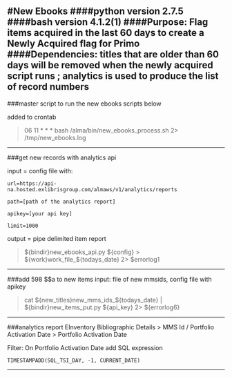 #New Ebooks
####python version 2.7.5
####bash version 4.1.2(1)
####Purpose: Flag items acquired in the last 60 days to create a Newly Acquired flag for Primo
####Dependencies: titles that are older than 60 days will be removed when the newly acquired script runs ; analytics is used to produce the list of record numbers
-------------------------------------------------------------------------------------------------
###master script to run the new ebooks scripts below

added to crontab

>06 11 * * * bash /alma/bin/new_ebooks_process.sh 2> /tmp/new_ebooks.log

-------------------------------------------------------------------------------------------------
###get new records with analytics api

input = config file with:

```
url=https://api-na.hosted.exlibrisgroup.com/almaws/v1/analytics/reports

path=[path of the analytics report]

apikey=[your api key]

limit=1000
```

output = pipe delimited item report

>${bindir}new_ebooks_api.py ${config} > ${work}work_file_${todays_date} 2> $errorlog1

-------------------------------------------------------------------------------------------------
###add 598 $$a to new items
input: file of new mmsids, config file with apikey
>cat ${new_titles}new_mms_ids_${todays_date} | ${bindir}new_items_put.py ${api_key} 2> ${errorlog6}

-------------------------------------------------------------------------------------------------
###analytics report
EInventory Bibliographic Details > MMS Id / Portfolio Activation Date > Portfolio Activation Date

Filter: On Portfolio Activation Date add SQL expression
```
TIMESTAMPADD(SQL_TSI_DAY, -1, CURRENT_DATE)
```
-------------------------------------------------------------------------------------------------
